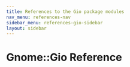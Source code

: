 ```yaml
---
title: References to the Gio package modules
nav_menu: references-nav
sidebar_menu: references-gio-sidebar
layout: sidebar
---
```

# Gnome::Gio Reference
